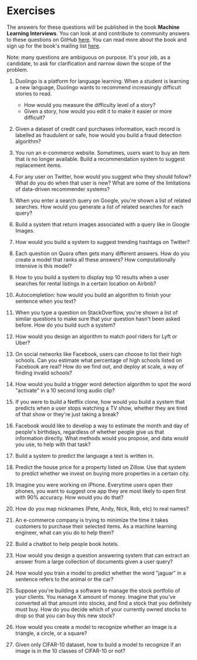 # Exercises

The answers for these questions will be published in the book **Machine Learning Interviews**. You can look at and contribute to community answers to these questions on GitHub [here](https://github.com/chiphuyen/machine-learning-systems-design/tree/master/answers). You can read more about the book and sign up for the book's mailing list [here](https://huyenchip.com/2019/07/21/machine-learning-interviews.html).

Note: many questions are ambiguous on purpose. It's your job, as a candidate, to ask for clarification and narrow down the scope of the problem.
 
1. Duolingo is a platform for language learning. When a student is learning a new language, Duolingo wants to recommend increasingly difficult stories to read.
	- How would you measure the difficulty level of a story?
	- Given a story, how would you edit it to make it easier or more difficult?

2. Given a dataset of credit card purchases information, each record is labelled as fraudulent or safe, how would you build a fraud detection algorithm?

3. You run an e-commerce website. Sometimes, users want to buy an item that is no longer available. Build a recommendation system to suggest replacement items.

4. For any user on Twitter, how would you suggest who they should follow? What do you do when that user is new? What are some of the limitations of data-driven recommender systems?

5. When you enter a search query on Google, you're shown a list of related searches. How would you generate a list of related searches for each query?

6. Build a system that return images associated with a query like in Google Images.

7. How would you build a system to suggest trending hashtags on Twitter?

8. Each question on Quora often gets many different answers. How do you create a model that ranks all these answers? How computationally intensive is this model?
9. How to you build a system to display top 10 results when a user searches for rental listings in a certain location on Airbnb?

10. Autocompletion: how would you build an algorithm to finish your sentence when you text?

11. When you type a question on StackOverflow, you're shown a list of similar questions to make sure that your question hasn't been asked before. How do you build such a system?

12. How would you design an algorithm to match pool riders for Lyft or Uber?

13. On social networks like Facebook, users can choose to list their high schools. Can you estimate what percentage of high schools listed on Facebook are real? How do we find out, and deploy at scale, a way of finding invalid schools?

14. How would you build a trigger word detection algorithm to spot the word "activate" in a 10 second long audio clip?

15. If you were to build a Netflix clone, how would you build a system that predicts when a user stops watching a TV show, whether they are tired of that show or they're just taking a break?

16. Facebook would like to develop a way to estimate the month and day of people's birthdays, regardless of whether people give us that information directly. What methods would you propose, and data would you use, to help with that task?

17. Build a system to predict the language a text is written in.

18. Predict the house price for a property listed on Zillow. Use that system to predict whether we invest on buying more properties in a certain city.

19. Imagine you were working on iPhone. Everytime users open their phones, you want to suggest one app they are most likely to open first with 90% accuracy. How would you do that?

20. How do you map nicknames (Pete, Andy, Nick, Rob, etc) to real names?

21. An e-commerce company is trying to minimize the time it takes customers to purchase their selected items. As a machine learning engineer, what can you do to help them?

22. Build a chatbot to help people book hotels.

23. How would you design a question answering system that can extract an answer from a large collection of documents given a user query?

24. How would you train a model to predict whether the word "jaguar" in a sentence refers to the animal or the car?

25. Suppose you're building a software to manage the stock portfolio of your clients. You manage X amount of money. Imagine that you've converted all that amount into stocks, and find a stock that you definitely must buy. How do you decide which of your currently owned stocks to drop so that you can buy this new stock?

26. How would you create a model to recognize whether an image is a triangle, a circle, or a square?

27. Given only CIFAR-10 dataset, how to build a model to recognize if an image is in the 10 classes of CIFAR-10 or not?
